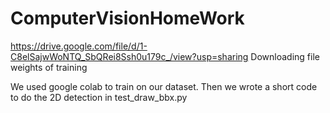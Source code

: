 # ComputerVisionHomeWork
https://drive.google.com/file/d/1-C8elSajwWoNTQ_SbQRei8Ssh0u179c_/view?usp=sharing
Downloading file weights of training

We used google colab to train on our dataset. Then we wrote a short code to do the 2D detection in test_draw_bbx.py
